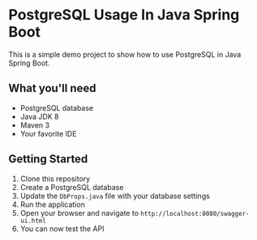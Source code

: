 # PostgreSQL Usage In Java Spring Boot

This is a simple demo project to show how to use PostgreSQL in Java Spring Boot.

## What you'll need
- PostgreSQL database
- Java JDK 8
- Maven 3
- Your favorite IDE

## Getting Started
1. Clone this repository
2. Create a PostgreSQL database
3. Update the `DbProps.java` file with your database settings
4. Run the application
5. Open your browser and navigate to `http://localhost:8080/swagger-ui.html`
6. You can now test the API
